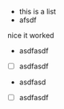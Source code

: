 *   this is a list
*   afsdf

nice it worked

*   asdfasdf

<!---->

*   [ ] asdfasdf

<!---->

*   asdfasd

<!---->

*   [ ] asdfasdf
